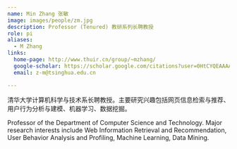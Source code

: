 ```yaml
---
name: Min Zhang 张敏
image: images/people/zm.jpg
description: Professor (Tenured) 教研系列长聘教授
role: pi
aliases:
  - M Zhang
links:
  home-page: http://www.thuir.cn/group/~mzhang/
  google-scholar: https://scholar.google.com/citations?user=0HtCYQEAAAAJ
  email: z-m@tsinghua.edu.cn

---
```


清华大学计算机科学与技术系长聘教授。主要研究兴趣包括网页信息检索与推荐、用户行为分析与建模、机器学习、数据挖掘。

Professor of the Department of Computer Science and Technology. Major research interests include Web Information Retrieval and Recommendation, User Behavior Analysis and Profiling, Machine Learning, Data Mining.